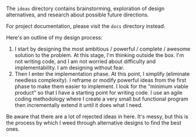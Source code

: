 The `ideas` directory contains brainstorming, exploration of design
alternatives, and research about possible future directions.

For project documentation, please visit the `docs` directory instead.

Here's an outline of my design process:
 1. I start by designing the most ambitious / powerful / complete / awesome
    solution to the problem. At this stage, I'm thinking outside the box.
    I'm not writing code, and I am not worried about difficulty
    and implementability. I am designing without fear.
 2. Then I enter the implementation phase. At this point, I simplify (eliminate
    needless complexity). I reframe or modify powerful ideas from the first
    phase to make them easier to implement. I look for the "minimum viable
    product" so that I have a starting point for writing code. I use an
    agile coding methodology where I create a very small but functional
    program then incrementally extend it until it does what I need.

Be aware that there are a lot of rejected ideas in here.
It's messy, but this is the process by which I weed through alternative designs
to find the best ones.
